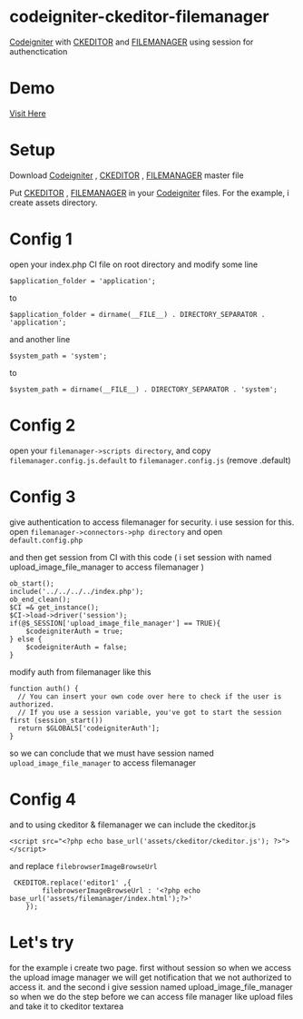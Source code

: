 # codeigniter-ckeditor-filemanager
[Codeigniter](http://codeigniter.com/) with [CKEDITOR](http://ckeditor.com/) and [FILEMANAGER](https://github.com/simogeo/Filemanager) using session for authenctication

# Demo
[Visit Here](https://www.youtube.com/watch?v=faiVsg5zr6U)

# Setup
Download [Codeigniter](http://codeigniter.com/) , [CKEDITOR](http://ckeditor.com/) , [FILEMANAGER](https://github.com/simogeo/Filemanager) master file

Put [CKEDITOR](http://ckeditor.com/) , [FILEMANAGER](https://github.com/simogeo/Filemanager) in your [Codeigniter](http://codeigniter.com/) files. For the example, i create assets directory.

# Config 1
open your index.php CI file on root directory and modify  some line
```
$application_folder = 'application';
```
to
```
$application_folder = dirname(__FILE__) . DIRECTORY_SEPARATOR . 'application';
```

and another line
```
$system_path = 'system';
```
to
```
$system_path = dirname(__FILE__) . DIRECTORY_SEPARATOR . 'system';
```

# Config 2
open your ```filemanager->scripts directory```, and copy ```filemanager.config.js.default``` to ```filemanager.config.js``` (remove .default)

# Config 3
give authentication to access filemanager for security. i use session for this.
open ```filemanager->connectors->php directory``` and open ```default.config.php```

and then get session from CI with this code ( i set session with named upload_image_file_manager to access filemanager )
```
ob_start();
include('../../../../index.php');
ob_end_clean();
$CI =& get_instance();
$CI->load->driver('session');
if(@$_SESSION['upload_image_file_manager'] == TRUE){
	$codeigniterAuth = true;
} else {
	$codeigniterAuth = false;
}
```

modify auth from filemanager like this
```
function auth() {
  // You can insert your own code over here to check if the user is authorized.
  // If you use a session variable, you've got to start the session first (session_start())
  return $GLOBALS['codeigniterAuth'];
}

```

so we can conclude that we must have session named ```upload_image_file_manager``` to access filemanager

# Config 4
and to using ckeditor & filemanager we can include the ckeditor.js
```
<script src="<?php echo base_url('assets/ckeditor/ckeditor.js'); ?>"></script>
```
and replace ```filebrowserImageBrowseUrl```
```
 CKEDITOR.replace('editor1' ,{
		filebrowserImageBrowseUrl : '<?php echo base_url('assets/filemanager/index.html');?>'
	});
```

# Let's try
for the example i create two page. first without session so when we access the upload image manager we will get notification that we not authorized to access it.
and the second i give session named upload_image_file_manager so when we do the step before we can access file manager like upload files and take it to ckeditor textarea
